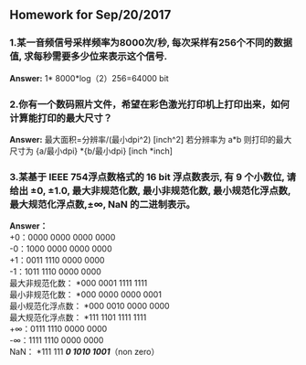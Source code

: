 ## Homework for Sep/20/2017
### 1.某一音频信号采样频率为8000次/秒, 每次采样有256个不同的数据值, 求每秒需要多少位来表示这个信号.
**Answer:** 1* 8000*log（2）256=64000 bit
### 2.你有一个数码照片文件，希望在彩色激光打印机上打印出来，如何计算能打印的最大尺寸？
**Answer:** 最大面积=分辨率/(最小dpi^2) [inch^2]
若分辨率为 a*b 则打印的最大尺寸为 {a/最小dpi} *{b/最小dpi} [inch *inch]
### 3.某基于 IEEE 754浮点数格式的 16 bit 浮点数表示, 有 9 个小数位, 请给出 ±0, ±1.0, 最大非规范化数, 最小非规范化数, 最小规范化浮点数, 最大规范化浮点数,±∞, NaN 的二进制表示。
**Answer：**              
+0：0000 0000 0000 0000                 
-0：1000 0000 0000 0000                      
+1：0011 1110 0000 0000                          
-1：1011 1110 0000 0000      
最大非规范化数： *000 0001 1111 1111         
最小非规范化数： *000 0000 0000 0001       
最小规范化浮点数： *000 0010 0000 0000                 
最大规范化浮点数： *111 1101 1111 1111             
+∞：0111 1110 0000 0000              
-∞：1111 1110 0000 0000              
NaN： *111 111 ***0 1010 1001***（non zero）
